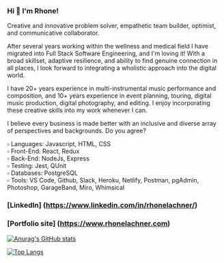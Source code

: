 
### Hi 👋  I'm Rhone! 

 Creative and innovative problem solver, empathetic team builder, optimist, and communicative collaborator.

 After several years working within the wellness and medical field I have migrated into Full Stack Software Engineering, and I'm loving it! With a broad skillset, adaptive resilience, and ability to find genuine connection in all places, I look forward to integrating a wholistic approach into the digital world.

 I have 20+ years experience in multi-instrumental music performance and composition, and 10+ years experience in event planning, touring, digital music production, digital photography, and editing. I enjoy incorporating these creative skills into my work whenever I can.

 I believe every business is made better with an inclusive and diverse array of perspectives and backgrounds. Do you agree?


▫️ Languages: Javascript, HTML, CSS </br>
▫️ Front-End: React, Redux </br>
▫️ Back-End: NodeJs, Express </br>
▫️ Testing: Jest, QUnit </br>
▫️ Databases: PostgreSQL </br>
▫️ Tools: VS Code, Github, Slack, Heroku, Netlify, Postman, pgAdmin, Photoshop, GarageBand, Miro, Whimsical </br>


### [LinkedIn] **(https://www.linkedin.com/in/rhonelachner/)**
### [Portfolio site] **(https://www.rhonelachner.com)**
<!--
**RhoneLachner/rhonelachner** is a ✨ _special_ ✨ repository because its `README.md` (this file) appears on your GitHub profile.

Here are some ideas to get you started:

- 🔭 I’m currently working on ...
- 🌱 I’m currently learning ...
- 👯 I’m looking to collaborate on ...
- 🤔 I’m looking for help with ...
- 💬 Ask me about ...
- 📫 How to reach me: ...
- 😄 Pronouns: ...
- ⚡ Fun fact: ...
-->
[![Anurag's GitHub stats](https://github-readme-stats.vercel.app/api?username=rhonelachner&show_icons=true&hide_border=true&theme=onedark)](https://github.com/anuraghazra/github-readme-stats)

[![Top Langs](https://github-readme-stats.vercel.app/api/top-langs/?username=rhonelachner&show_icons=true&hide_border=true&theme=onedark)](https://github.com/anuraghazra/github-readme-stats)

